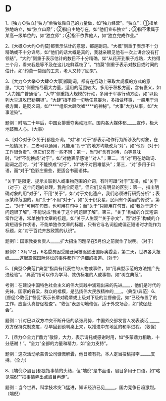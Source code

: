 # D



1、\[独力◇独立\]“独力”单独依靠自己的力量做，如“独力经营”。“独立”：①指单独地站立，如“独立山巅”；②指自主地存在，如“他们宣布独立”；③指不隶属于某高一级单位的，如“独立师”；④指不依靠他人，如“独立完成作业。”

2、\[大概◇大约◇约莫\]都表示估计的意思，都是副词。“大概”侧重于表示不十分精确或不十分详尽，如“他们的话大概是真的，我就亲眼见他有一次上讲台没有打领结”。“大约”侧重于表示估计的数目不十分精确，如“从花开到果子成熟，大约得三个月，看来我是等不及在这儿吃鲜荔枝了”。“约莫”侧重于表示对数目或时间的估计，如“约莫一袋烟的工夫，老人又转了回来”。

3、\[大力◇大举◇大肆◇大事\]都副词，都有在行动上采取大规模的方式的意思。“大力”侧重指尽最大力量，适用的范围较大，多用于积极方面，含有褒义，如 “大力推广普通话”。“大举”侧重指大规模的行动，多用于军事行动方面，如“以色列大举进攻巴勒期坦”。“大肆”指不顾一切地任意妄为，多指做坏事，一般用于消极方面，是贬义词，如“\*\*\*\*组织大肆吹嘘\*\*\*\*的神秘”。“大事”大力从事，如“大事渲染”。

题例：时隔二十年后，中国女排重夺奥动冠军。国内各大媒体都\_\_\_\_\_宣传，极大地鼓舞人心。（大事）

4、\[对◇对于◇关于\]都是介词。“对”和“对于”都表示动作行为所涉及的对象，在一般情况下，二者可以通用，凡能用“对于”的地方均能改为“对”，如“他对（对于）工作很负责”。但它们又有一些不同：第一，当“对”含有对待，向等意味时，“对”不能换成“对于”，如“对他表示感谢”“对人”；第二，当“对”用在助动词、副词之后时，“对”不能换成“对于”，如“决不对困难低头”；第三，“对”多用于口语，而“对于”色彩庄重些，更适合书面语体。

“关于”是限定、提示关联到人或事物范围的介词，有时可跟“对于”互换，如“关于（对于）这个问题的处理，我完全同意”。但它们又有明显的区别：第一，指出明确对象的用“对于”，不用“关于”，如“对于文化遗产，我们必须进行研究分析”；表示某种范围的，用“关于”不用“对于”，如“关于织女星，民间有个美丽的传说”。第二，“对于”可用在句首，也可用在句中；而“关于”只能用在句首，如“我对于这个问题很了解”，不能说成“我关于这个问题很了解”。第三，“关于”构成的介宾短语常作定语，常单独作文章的标题，如“关于人生观”“关于杂文”，而“对于”构成的介宾短语多作状语，不能单独作文章的标题，只有它与名词组成偏正短语时才能作为标题，如“对于百花齐放政策的认识”。

题例1：国家教委负责人\_\_\_\_\_扩大招生问题早在5月份之前就作了说明。（对于）

题例2：3月17日，6名委员因受赌丑闻被驱逐出国际奥委会，第二天，世界各大报纸\_\_\_\_\_这起震惊国际体坛的事件都作了详细的报道。（对于）

5、\[典型◇典范\]“典型”指具有代表性的人物或事件，如“用典型示范的方法推广先进经验”。“典范”指可以作为学习、效仿标准的人或事物，如“树立典范”。

考例：在建设中国特色社会主义的伟大实践中涌观出来的先进\_\_\_\_，他们是时代的先锋，国家的脊梁，群众的楷模，是弘扬伟大民族精神的\_\_\_\_。（典型/典范）6、\[督促◇敦促\]“督促”表示长辈对晚辈或上级对下级的监督催促，如“已经布置了的工作，应当认真督促检查”。“敦促”表恳切地催促，适于外交场合，如“敦促赴会”。

题例：针对巴以双方冲突不断升级的紧张局势，中国外交部发言人发表谈话,\_\_\_\_\_双方保持克制态度，尽早回到谈判桌上来，以推进中东地区的和平进程。（敦促）

7、\[鼎力◇全力\]“鼎力”敬辞，大力，表示请托或感谢时用，如“多蒙鼎力相助，十分感谢！”。“全力”全部的力量和精力，如“全力支持”。

题例：这次活动承蒙贵公司慷慨解囊，他日若有托，本人定当投桃报李,\_\_\_\_\_支持。（全力）

8、\[端倪◇眉目\]都是指事情的头绪，但“端倪”是书面语，眉目多用于口语，如“略见端倪”“把事情弄出点眉目再走”。

题例：当今世界，科学技术突飞猛进，知识经济已见\_\_\_\_\_，国力竞争日趋激烈。（端倪）

